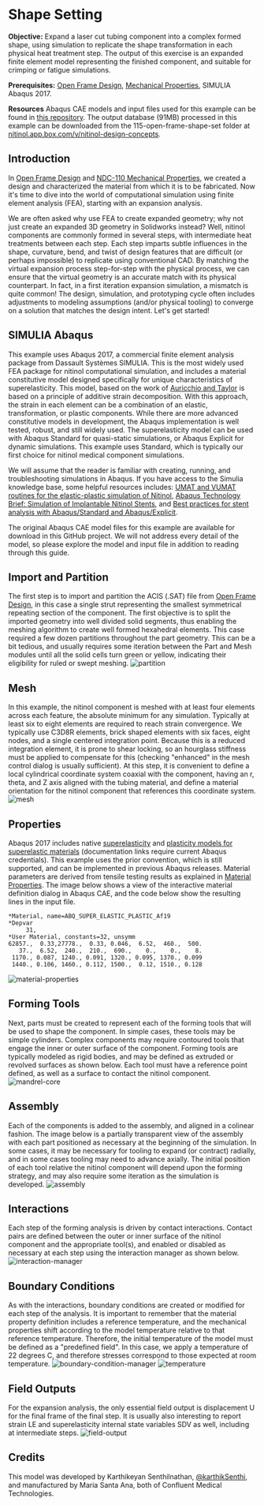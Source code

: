 # Shape Setting

**Objective:** Expand a laser cut tubing component into a complex formed shape, using simulation to replicate the shape transformation in each physical heat treatment step. The output of this exercise is an expanded finite element model representing the finished component, and suitable for crimping or fatigue simulations.

**Prerequisites:** [Open Frame Design](../105-open-frame-design), [Mechanical Properties](../110-material-characterization), SIMULIA Abaqus 2017.

**Resources** Abaqus CAE models and input files used for this example can be found in [this repository](https://github.com/confluentmedical/nitinol-design-concepts/tree/master/125-volumetric-analysis). The output database (91MB) processed in this example can be downloaded from the 115-open-frame-shape-set folder at [nitinol.app.box.com/v/nitinol-design-concepts](https://nitinol.box.com/v/nitinol-design-concepts).

## Introduction

In [Open Frame Design](../105-open-frame-design) and [NDC-110 Mechanical Properties](../110-material-characterization), we created a design and characterized the material from which it is to be fabricated. Now it's time to dive into the world of computational simulation using finite element analysis (FEA), starting with an expansion analysis. 

We are often asked why use FEA to create expanded geometry; why not just create an expanded 3D geometry in Solidworks instead? Well, nitinol components are commonly formed in several steps, with intermediate heat treatments between each step. Each step imparts subtle influences in the shape, curvature, bend, and twist of design features that are difficult (or perhaps impossible) to replicate using conventional CAD. By matching the virtual expansion process step-for-step with the physical process, we can ensure that the virtual geometry is an accurate match with its physical counterpart. In fact, in a first iteration expansion simulation, a mismatch is quite common! The design, simulation, and prototyping cycle often includes adjustments to modeling assumptions (and/or physical tooling) to converge on a solution that matches the design intent. Let's get started!

## SIMULIA Abaqus

This example uses Abaqus 2017, a commercial finite element analysis package from Dassault Systèmes SIMULIA. This is the most widely used FEA package for nitinol computational simulation, and includes a material constitutive model designed specifically for unique characteristics of superelasticity. This model, based on the work of [Auricchio and Taylor](http://www.sciencedirect.com/science/article/pii/S0045782596011474) is based on a principle of additive strain decomposition. With this approach, the strain in each element can be a combination of an elastic, transformation, or plastic components. While there are more advanced constitutive models in development, the Abaqus implementation is well tested, robust, and still widely used. The superelasticity model can be used with Abaqus Standard for quasi-static simulations, or Abaqus Explicit for dynamic simulations. This example uses Standard, which is typically our first choice for nitinol medical component simulations.

We will assume that the reader is familiar with creating, running, and troubleshooting simulations in Abaqus. If you have access to the Simulia knowledge base, some helpful resources includes: [UMAT and VUMAT routines for the elastic-plastic simulation of Nitinol](https://kb.dsxclient.3ds.com/mashup-ui/page/resultqa?from=search%3fq%3dQA00000009225&id=QA00000009225e&q=QA00000009225), [Abaqus Technology Brief: Simulation of Implantable Nitinol Stents](https://kb.dsxclient.3ds.com/mashup-ui/page/resultqa?from=search%3fq%3dQA00000009132&id=QA00000009132e&q=QA00000009132), and [Best practices for stent analysis with Abaqus/Standard and Abaqus/Explicit](https://kb.dsxclient.3ds.com/mashup-ui/page/resultqa?from=search%3fq%3dQA00000008135&id=QA00000008135e&q=QA00000008135).

The original Abaqus CAE model files for this example are available for download in this GitHub project. We will not address every detail of the model, so please explore the model and input file in addition to reading through this guide.

## Import and Partition

The first step is to import and partition the ACIS (.SAT) file from [Open Frame Design](../105-open-frame-design), in this case a single strut representing the smallest symmetrical repeating section of the component. The first objective is to split the imported geometry into well divided solid segments, thus enabling the meshing algorithm to create well formed hexahedral elements. This case required a few dozen partitions throughout the part geometry. This can be a bit tedious, and usually requires some iteration between the Part and Mesh modules until all the solid cells turn green or yellow, indicating their eligibility for ruled or swept meshing. 
![partition](115-partition.png)

## Mesh

In this example, the nitinol component is meshed with at least four elements across each feature, the absolute minimum for any simulation. Typically at least six to eight elements are required to reach strain convergence. We typically use C3D8R elements, brick shaped elements with six faces, eight nodes, and a single centered integration point. Because this is a reduced integration element, it is prone to shear locking, so an hourglass stiffness must be applied to compensate for this (checking "enhanced" in the mesh control dialog is usually sufficient). At this step, it is convenient to define a local cylindrical coordinate system coaxial with the component, having an r, theta, and Z axis aligned with the tubing material, and define a material orientation for the nitinol component that references this coordinate system. 
![mesh](115-mesh.png)

## Properties

Abaqus 2017 includes native [superelasticity](http://help.3ds.com/2017/english/dssimulia_established/simacaematrefmap/simamat-c-superelasticity.htm?contextscope=all) and [plasticity models for superelastic materials](http://help.3ds.com/2017/english/dssimulia_established/simacaematrefmap/simamat-c-plastsuperelastic.htm?contextscope=all) (documentation links require current Abaqus credentials). This example uses the prior convention, which is still supported, and can be implemented in previous Abaqus releases. Material parameters are derived from tensile testing results as explained in [Material Properties](../110-material-characterization). The image below shows a view of the interactive material definition dialog in Abaqus CAE, and the code below show the resulting lines in the input file.
```
*Material, name=ABQ_SUPER_ELASTIC_PLASTIC_Af19
*Depvar
     31,
*User Material, constants=32, unsymm
62857.,  0.33,27778.,  0.33, 0.046,  6.52,  460.,  500.
   37.,  6.52,  240.,  210.,  690.,    0.,    0.,    8.
 1170., 0.087, 1240., 0.091, 1320., 0.095, 1370., 0.099
 1440., 0.106, 1460., 0.112, 1500.,  0.12, 1510., 0.128
```
![material-properties](115-material.png)

## Forming Tools

Next, parts must be created to represent each of the forming tools that will be used to shape the component. In simple cases, these tools may be simple cylinders. Complex components may require contoured tools that engage the inner or outer surface of the component. Forming tools are typically modeled as rigid bodies, and may be defined as extruded or revolved surfaces as shown below. Each tool must have a reference point defined, as well as a surface to contact the nitinol component.
![mandrel-core](115-mandrel-core.png)

## Assembly

Each of the components is added to the assembly, and aligned in a colinear fashion. The image below is a partially transparent view of the assembly with each part positioned as necessary at the beginning of the simulation. In some cases, it may be necessary for tooling to expand (or contract) radially, and in some cases tooling may need to advance axially. The initial position of each tool relative the nitinol component will depend upon the forming strategy, and may also require some iteration as the simulation is developed.
![assembly](115-assembly.png)

## Interactions

Each step of the forming analysis is driven by contact interactions. Contact pairs are defined between the outer or inner surface of the nitinol component and the appropriate tool(s), and enabled or disabled as necessary at each step using the interaction manager as shown below.
![interaction-manager](115-interaction-manager.png)

## Boundary Conditions

As with the interactions, boundary conditions are created or modified for each step of the analysis. It is important to remember that the material property definition includes a reference temperature, and the mechanical properties shift according to the model temperature relative to that reference temperature. Therefore, the initial temperature of the model must be defined as a "predefined field". In this case, we apply a temperature of 22 degrees C, and therefore stresses correspond to those expected at room temperature.
![boundary-condition-manager](115-bc-manager.png)
![temperature](115-temperature.png)

## Field Outputs

For the expansion analysis, the only essential field output is displacement U for the final frame of the final step. It is usually also interesting to report strain LE and superelasticity internal state variables SDV as well, including at intermediate steps.
![field-output](115-field-output.png)

## Credits

This model was developed by Karthikeyan Senthilnathan, [@karthikSenthi](https://github.com/karthikSenthi), and manufactured by Maria Santa Ana, both of Confluent Medical Technologies.
